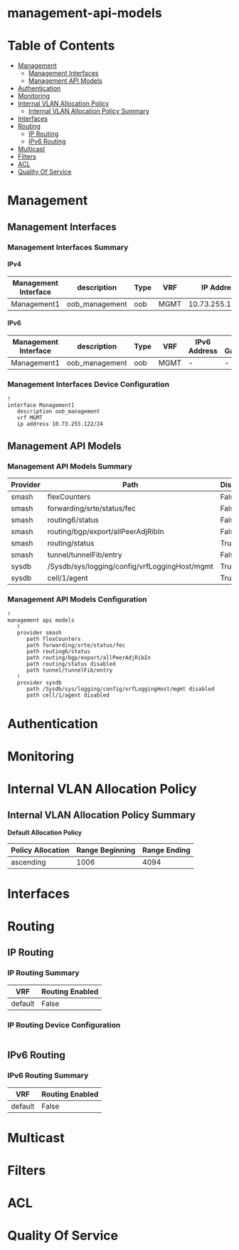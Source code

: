 # management-api-models
# Table of Contents

- [Management](#management)
  - [Management Interfaces](#management-interfaces)
  - [Management API Models](#management-api-models)
- [Authentication](#authentication)
- [Monitoring](#monitoring)
- [Internal VLAN Allocation Policy](#internal-vlan-allocation-policy)
  - [Internal VLAN Allocation Policy Summary](#internal-vlan-allocation-policy-summary)
- [Interfaces](#interfaces)
- [Routing](#routing)
  - [IP Routing](#ip-routing)
  - [IPv6 Routing](#ipv6-routing)
- [Multicast](#multicast)
- [Filters](#filters)
- [ACL](#acl)
- [Quality Of Service](#quality-of-service)

# Management

## Management Interfaces

### Management Interfaces Summary

#### IPv4

| Management Interface | description | Type | VRF | IP Address | Gateway |
| -------------------- | ----------- | ---- | --- | ---------- | ------- |
| Management1 | oob_management | oob | MGMT | 10.73.255.122/24 | 10.73.255.2 |

#### IPv6

| Management Interface | description | Type | VRF | IPv6 Address | IPv6 Gateway |
| -------------------- | ----------- | ---- | --- | ------------ | ------------ |
| Management1 | oob_management | oob | MGMT | -  | - |

### Management Interfaces Device Configuration

```eos
!
interface Management1
   description oob_management
   vrf MGMT
   ip address 10.73.255.122/24
```

## Management API Models

### Management API Models Summary

| Provider | Path | Disabled |
| -------- | ---- | ------- |
| smash | flexCounters | False |
| smash | forwarding/srte/status/fec | False |
| smash | routing6/status | False |
| smash | routing/bgp/export/allPeerAdjRibIn | False |
| smash | routing/status | True |
| smash | tunnel/tunnelFib/entry | False |
| sysdb | /Sysdb/sys/logging/config/vrfLoggingHost/mgmt | True |
| sysdb | cell/1/agent | True |

### Management API Models Configuration

```eos
!
management api models
   !
   provider smash
      path flexCounters
      path forwarding/srte/status/fec
      path routing6/status
      path routing/bgp/export/allPeerAdjRibIn
      path routing/status disabled
      path tunnel/tunnelFib/entry
   !
   provider sysdb
      path /Sysdb/sys/logging/config/vrfLoggingHost/mgmt disabled
      path cell/1/agent disabled
```

# Authentication

# Monitoring

# Internal VLAN Allocation Policy

## Internal VLAN Allocation Policy Summary

**Default Allocation Policy**

| Policy Allocation | Range Beginning | Range Ending |
| ------------------| --------------- | ------------ |
| ascending | 1006 | 4094 |

# Interfaces

# Routing

## IP Routing

### IP Routing Summary

| VRF | Routing Enabled |
| --- | --------------- |
| default | False |

### IP Routing Device Configuration

```eos
```

## IPv6 Routing

### IPv6 Routing Summary

| VRF | Routing Enabled |
| --- | --------------- |
| default | False |

# Multicast

# Filters

# ACL

# Quality Of Service
